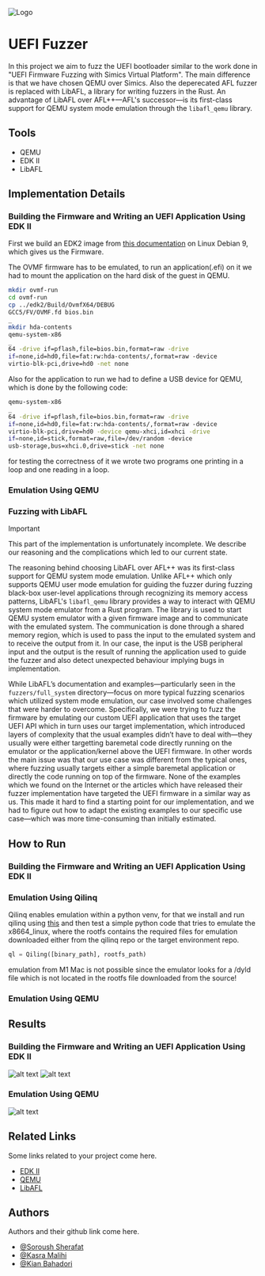 ![Logo](https://via.placeholder.com/600x150?text=Your+Logo+Here+600x150)

# UEFI Fuzzer

In this project we aim to fuzz the UEFI bootloader similar to the work done in "UEFI Firmware Fuzzing with Simics Virtual Platform". The main difference is that we have chosen QEMU over Simics. Also the deperecated AFL fuzzer is replaced with LibAFL, a library for writing fuzzers in the Rust. An advantage of LibAFL over AFL++—AFL's successor—is its first-class support for QEMU system mode emulation through the `libafl_qemu` library.

## Tools

- QEMU
- EDK II
- LibAFL


## Implementation Details

### Building the Firmware and Writing an UEFI Application Using EDK II
First we build an EDK2 image from [this documentation](https://wiki.osdev.org/EDK2) on Linux Debian 9, which gives us the Firmware.

The OVMF firmware has to be emulated, to run an application(.efi) on it we had to mount the application on the hard disk of the guest in QEMU. 

```Bash
mkdir ovmf-run
cd ovmf-run
cp ../edk2/Build/OvmfX64/DEBUG
GCC5/FV/OVMF.fd bios.bin
_
mkdir hda-contents
qemu-system-x86
_
64 -drive if=pflash,file=bios.bin,format=raw -drive
if=none,id=hd0,file=fat:rw:hda-contents/,format=raw -device
virtio-blk-pci,drive=hd0 -net none
```

Also for the application to run we had to define a USB device for QEMU, which is done by the following code:

```Bash
qemu-system-x86
_
64 -drive if=pflash,file=bios.bin,format=raw -drive
if=none,id=hd0,file=fat:rw:hda-contents/,format=raw -device
virtio-blk-pci,drive=hd0 -device qemu-xhci,id=xhci -drive
if=none,id=stick,format=raw,file=/dev/random -device
usb-storage,bus=xhci.0,drive=stick -net none
```

for testing the correctness of it we wrote two programs one printing in a loop and one reading in a loop.

### Emulation Using QEMU



### Fuzzing with LibAFL

> [!IMPORTANT]  
> This part of the implementation is unfortunately incomplete. We describe our reasoning and the complications which led to our current state.

The reasoning behind choosing LibAFL over AFL++ was its first-class support for QEMU system mode emulation. Unlike AFL++ which only supports QEMU user mode emulation for guiding the fuzzer during fuzzing black-box user-level applications through recognizing its memory access patterns, LibAFL's `libafl_qemu` library provides a way to interact with QEMU system mode emulator from a Rust program. The library is used to start QEMU system emulator with a given firmware image and to communicate with the emulated system. The communication is done through a shared memory region, which is used to pass the input to the emulated system and to receive the output from it. In our case, the input is the USB peripheral input and the output is the result of running the application used to guide the fuzzer and also detect unexpected behaviour implying bugs in implementation.

While LibAFL’s documentation and examples—particularly seen in the `fuzzers/full_system` directory—focus on more typical fuzzing scenarios which utilized system mode emulation, our case involved some challenges that were harder to overcome. Specifically, we were trying to fuzz the firmware by emulating our custom UEFI application that uses the target UEFI API which in turn uses our target implementation, which introduced layers of complexity that the usual examples didn’t have to deal with—they usually were either targetting baremetal code directly running on the emulator or the application/kernel above the UEFI firmware. In other words the main issue was that our use case was different from the typical ones, where fuzzing usually targets either a simple baremetal application or directly the code running on top of the firmware. None of the examples which we found on the Internet or the articles which have released their fuzzer implementation have targeted the UEFI firmware in a similar way as us. This made it hard to find a starting point for our implementation, and we had to figure out how to adapt the existing examples to our specific use case—which was more time-consuming than initially estimated.

## How to Run

### Building the Firmware and Writing an UEFI Application Using EDK II



### Emulation Using Qilinq
Qilinq enables emulation within a python venv, for that we install and run qilinq using [this](https://docs.qiling.io/en/latest/install/) and then test a simple python code that tries to emulate the x8664_linux, where the rootfs contains the required files for emulation downloaded either from the qilinq repo or the target environment repo.

```Python
ql = Qiling([binary_path], rootfs_path)
```

emulation from M1 Mac is not possible since the emulator looks for a /dyld file which is  not located in the rootfs file downloaded from the source!

### Emulation Using QEMU



## Results

### Building the Firmware and Writing an UEFI Application Using EDK II
![alt text](https://github.com/Sharif-University-ESRLab/fall2024-uefi-fuzzer/blob/main/Screenshot%201403-11-20%20at%2013.33.54.png)
![alt text](https://github.com/Sharif-University-ESRLab/fall2024-uefi-fuzzer/blob/main/Screenshot%201403-11-20%20at%2013.34.34.png)

### Emulation Using QEMU
![alt text](https://github.com/Sharif-University-ESRLab/fall2024-uefi-fuzzer/blob/main/Screenshot%201403-11-20%20at%2013.43.57.png)


## Related Links

Some links related to your project come here.
- [EDK II](https://github.com/tianocore/edk2)
- [QEMU](https://www.qemu.org/)
- [LibAFL](https://github.com/AFLplusplus/LibAFL)

## Authors

Authors and their github link come here.
- [@Soroush Sherafat](https://github.com/sorousherafat/)
- [@Kasra Malihi](https://github.com/kasramalih)
- [@Kian Bahadori](https://github.com/kian-bhd)
